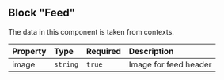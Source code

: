 ## Block "Feed"

The data in this component is taken from contexts.

| Property | Type     | Required | Description           |
| :------- | :------- | :------- | :-------------------- |
| image    | `string` | `true`   | Image for feed header |
